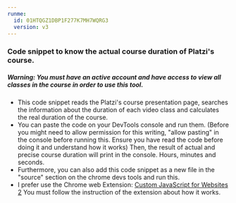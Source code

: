 ```yaml
---
runme:
  id: 01HTQGZ1DBP1F277K7MH7WQRG3
  version: v3
---
```


### Code snippet to know the actual course duration of Platzi's course.

##### Warning: You must have an active account and have access to view all classes in the course in order to use this tool.
- This code snippet reads the Platzi's course presentation page, searches the information about the duration of each video class and calculates the real duration of the course.
- You can paste the code on your DevTools console and run them. (Before you might need to allow permission for this writing, "allow pasting" in the console before running this. Ensure you have read the code before doing it and understand how it works)
Then, the result of actual and precise course duration will print in the console. Hours, minutes and seconds.
- Furthermore, you can also add this code snippet as a new file in the "source" section on the chrome devs tools and run this.
- I prefer use the Chrome web Extension: [Custom JavaScript for Websites 2]([https://chromewebstore.google.com/detail/custom-javascript-for-web/ddbjnfjiigjmcpcpkmhogomapikjbjdk?pli=1])
You must follow the instruction of the extension about how it works.
